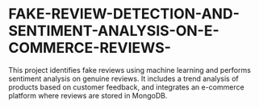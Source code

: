 # FAKE-REVIEW-DETECTION-AND-SENTIMENT-ANALYSIS-ON-E-COMMERCE-REVIEWS-
This project identifies fake reviews using machine learning and performs sentiment analysis on genuine reviews. It includes a trend analysis of products based on customer feedback, and integrates an e-commerce platform where reviews are stored in MongoDB.

